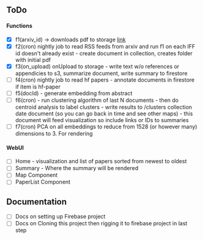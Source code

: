 

## ToDo

#### Functions
- [x] f1(arxiv_id) -> downloads pdf to storage [link](functions/download_and_upload.py)
- [x] f2(cron) nightly job to read RSS feeds from arxiv and run f1 on each IFF id doesn't already exist - create document in collection, creates folder with initial pdf
- [x] f3(on_upload) onUpload to storage -  write text w/o references or appendicies to s3, summarize document, write summary to firestore
- [ ] f4(cron) nightly job to read hf papers - annotate documents in firestore if item is hf-paper
- [ ] f5(docId) - generate embedding from abstract 
- [ ] f6(cron) - run clustering algorithm of last N documents - then do centroid analysis to label clusters - write results to /clusters collection date document (so you can go back in time and see other maps) - this document will feed visualization so include links or IDs to summaries
- [ ] f7(cron) PCA on all embeddings to reduce from 1528 (or however many) dimensions to 3. For rendering 

#### WebUI
- [ ] Home - visualization and list of papers sorted from newest to oldest
- [ ] Summary - Where the summary will be rendered
- [ ] Map Component
- [ ] PaperList Component

## Documentation

- [ ] Docs on setting up Firebase project
- [ ] Docs on Cloning this project then rigging it to firebase project in last step
